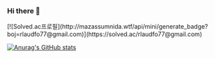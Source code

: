 ### Hi there 👋

<!--
**KimMyeongRae/KimMyeongRae** is a ✨ _special_ ✨ repository because its `README.md` (this file) appears on your GitHub profile.

Here are some ideas to get you started:

- 🔭 I’m currently working on ...
- 🌱 I’m currently learning ...
- 👯 I’m looking to collaborate on ...
- 🤔 I’m looking for help with ...
- 💬 Ask me about ...
- 📫 How to reach me: ...
- 😄 Pronouns: ...
- ⚡ Fun fact: ...
-->[![Solved.ac프로필](http://mazassumnida.wtf/api/mini/generate_badge?boj=rlaudfo77@gmail.com)](https://solved.ac/rlaudfo77@gmail.com)
[![Anurag's GitHub stats](https://github-readme-stats.vercel.app/api?username=KimMyeongRae)](https://github.com/KimMyeongRae.com/github-readme-stats)
